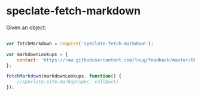 # speclate-fetch-markdown


Given an object:

```js

var fetchMarkdown = require('speclate-fetch-markdown');

var markdownLookups = {
    contact: 'https://raw.githubusercontent.com/lnug/feedback/master/ORGANISERS.md'
};

fetchMarkdown(markdownLookups, function() {
    //speclate.site.markup(spec, callback)
});

```